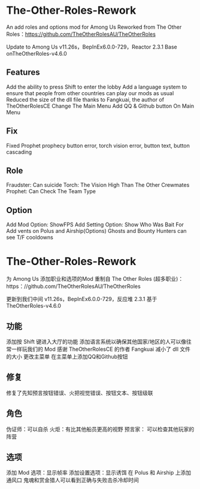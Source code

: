 # The-Other-Roles-Rework

An add roles and options mod for Among Us
Reworked from The Other Roles：https://github.com/TheOtherRolesAU/TheOtherRoles

Update to Among Us v11.26s，BepInEx6.0.0-729，Reactor 2.3.1 Base onTheOtherRoles-v4.6.0

## Features
Add the ability to press Shift to enter the lobby
Add a language system to ensure that people from other countries can play our mods as usual
Reduced the size of the dll file thanks to Fangkuai, the author of TheOtherRolesCE
Change The Main Menu
Add QQ & Github button On Main Menu

## Fix
Fixed Prophet prophecy button error, torch vision error, button text, button cascading

## Role
Fraudster: Can suicide
Torch: The Vision High Than The Other Crewmates
Prophet: Can Check The Team Type

## Option
Add Mod Option: ShowFPS
Add Setting Option: Show Who Was Bait For
Add vents on Polus and Airship(Options)
Ghosts and Bounty Hunters can see T/F cooldowns

# The-Other-Roles-Rework

为 Among Us 添加职业和选项的Mod
重制自 The Other Roles (超多职业)：https：//github.com/TheOtherRolesAU/TheOtherRoles

更新到我们中间 v11.26s，BepInEx6.0.0-729，反应堆 2.3.1 基于 TheOtherRoles-v4.6.0

## 功能
添加按 Shift 键进入大厅的功能
添加语言系统以确保其他国家/地区的人可以像往常一样玩我们的 Mod
感谢 TheOtherRolesCE 的作者 Fangkuai 减小了 dll 文件的大小
更改主菜单
在主菜单上添加QQ和Github按钮

## 修复
修复了先知预言按钮错误、火把视觉错误、按钮文本、按钮级联

## 角色
伪证师：可以自杀
火炬：有比其他船员更高的视野
预言家： 可以检查其他玩家的阵营

## 选项
添加 Mod 选项：显示帧率
添加设置选项：显示诱饵
在 Polus 和 Airship 上添加通风口
鬼魂和赏金猎人可以看到正确与失败击杀冷却时间






